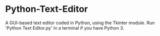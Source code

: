 # Python-Text-Editor
A GUI-based text editor coded in Python, using the Tkinter module. Run 'Python Text Editor.py' in a terminal if you have Python 3.
